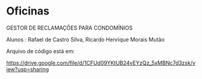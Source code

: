# Oficinas
GESTOR DE RECLAMAÇÕES PARA CONDOMÍNIOS 

Alunos : Rafael de Castro Silva,
Ricardo Henrique Morais Mutão


Arquivo de código está em:

https://drive.google.com/file/d/1CFUd09YKtUB24vEYzQz_5xMBNc7d3zsk/view?usp=sharing
